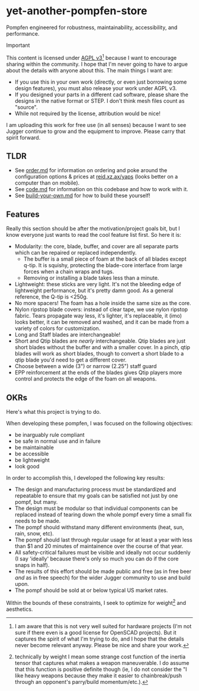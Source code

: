 # yet-another-pompfen-store

Pompfen engineered for robustness, maintainability, accessibility, and performance.

> [!IMPORTANT]
> This content is licensed under [AGPL v3](LICENSE)[^1] because I want to encourage sharing within the community.
> I hope that I'm never going to have to argue about the details with anyone about this. The main things I want are:
>  - If you use this in your own work (directly, or even just borrowing some design features), you must also release your work under AGPL v3. 
>  - If you designed your parts in a different cad software, please share the designs in the native format or STEP. I don't think mesh files count as "source".
>  - While not required by the license, attribution would be nice!  
> 
> I am uploading this work for free use (in all senses) because I want to see Jugger continue to grow and the equipment to improve. Please carry that spirit forward.

## TLDR

- See [order.md](docs/order.md) for information on ordering and poke around the configuration options & prices at [reid.xz.ax/yaps](reid.xz.ax/yaps) (looks better on a computer than on mobile).
- See [code.md](docs/code.md) for information on this codebase and how to work with it.
- See [build-your-own.md](docs/build-your-own.md) for how to build these yourself!

## Features

Really this section should be after the motivation/project goals bit, but I know everyone just wants to read the cool feature list first. So here it is:

- Modularity: the core, blade, buffer, and cover are all separate parts which can be repaired or replaced independently.
  - The buffer is a small piece of foam at the back of all blades except q-tip. It is squishy, protecting the blade-core interface from large forces when a chain wraps and tugs.
  - Removing or installing a blade takes less than a minute.
- Lightweight: these sticks are very light. It's not the bleeding edge of lightweight performance, but it's pretty damn good. As a general reference, the Q-tip is <250g.
- No more spacers! The foam has a hole inside the same size as the core.
- Nylon ripstop blade covers: instead of clear tape, we use nylon ripstop fabric. Tears propagate way less, it's lighter, it's replaceable, it (imo) looks better, it can be removed and washed, and it can be made from a variety of colors for customization.
- Long and Staff blades are interchangeable!
- Short and Qtip blades are *nearly* interchangeable. Qtip blades are just short blades without the buffer and with a smaller cover. In a pinch, qtip blades will work as short blades, though to convert a short blade to a qtip blade you'd need to get a different cover.
- Choose between a wide (3") or narrow (2.25") staff guard
- EPP reinforcement at the ends of the blades gives Qtip players more control and protects the edge of the foam on all weapons.


## OKRs

Here's what this project is trying to do.

When developing these pompfen, I was focused on the following objectives:
- be inarguably rule compliant
- be safe in normal use and in failure
- be maintainable
- be accessible
- be lightweight
- look good

In order to accomplish this, I developed the following key results:
- The design and manufacturing process must be standardized and repeatable to ensure that my goals can be satisfied not just by one pompf, but many.
- The design must be modular so that individual components can be replaced instead of tearing down the whole pompf every time a small fix needs to be made.
- The pompf should withstand many different environments (heat, sun, rain, snow, etc).
- The pompf should last through regular usage for at least a year with less than $1 and 20 minutes of maintainence over the course of that year.
- All safety-critical failures must be visible and ideally not occur suddenly (I say 'ideally' because there's only so much you can do if the core snaps in half).
- The results of this effort should be made public and free (as in free beer *and* as in free speech) for the wider Jugger community to use and build upon.
- The pompf should be sold at or below typical US market rates.

Within the bounds of these constraints, I seek to optimize for weight[^2] and aesthetics.


[^1]: I am aware that this is not very well suited for hardware projects (I'm not sure if there even is a good license for OpenSCAD projects). But it captures the spirit of what I'm trying to do, and I hope that the details never become relevant anyway. Please be nice and share your work.

[^2]: technically by weight I mean some strange cost function of the inertia tensor that captures what makes a weapon maneuverable. I do assume that this function is positive definite though (ie, I do not consider the "I like heavy weapons because they make it easier to chainbreak/push through an opponent's parry/build momentum/etc.).
